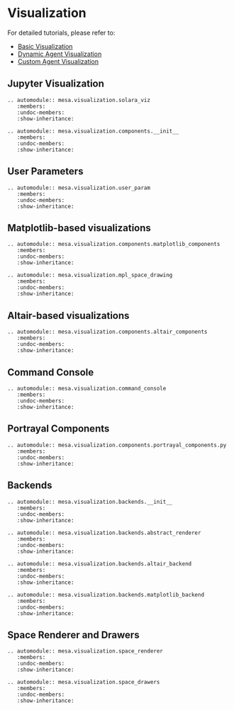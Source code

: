 # Visualization

For detailed tutorials, please refer to:

- [Basic Visualization](../tutorials/4_visualization_basic)
- [Dynamic Agent Visualization](../tutorials/5_visualization_dynamic_agents)
- [Custom Agent Visualization](../tutorials/6_visualization_custom)


## Jupyter Visualization

```{eval-rst}
.. automodule:: mesa.visualization.solara_viz
   :members:
   :undoc-members:
   :show-inheritance:
```

```{eval-rst}
.. automodule:: mesa.visualization.components.__init__
   :members:
   :undoc-members:
   :show-inheritance:
```

## User Parameters

```{eval-rst}
.. automodule:: mesa.visualization.user_param
   :members:
   :undoc-members:
   :show-inheritance:
```


## Matplotlib-based visualizations

```{eval-rst}
.. automodule:: mesa.visualization.components.matplotlib_components
   :members:
   :undoc-members:
   :show-inheritance:
```

```{eval-rst}
.. automodule:: mesa.visualization.mpl_space_drawing
   :members:
   :undoc-members:
   :show-inheritance:
```


## Altair-based visualizations

```{eval-rst}
.. automodule:: mesa.visualization.components.altair_components
   :members:
   :undoc-members:
   :show-inheritance:
```


## Command Console

```{eval-rst}
.. automodule:: mesa.visualization.command_console
   :members:
   :undoc-members:
   :show-inheritance:
```


## Portrayal Components
```{eval-rst}
.. automodule:: mesa.visualization.components.portrayal_components.py
   :members:
   :undoc-members:
   :show-inheritance:
```


## Backends

```{eval-rst}
.. automodule:: mesa.visualization.backends.__init__
   :members:
   :undoc-members:
   :show-inheritance:
```

```{eval-rst}
.. automodule:: mesa.visualization.backends.abstract_renderer
   :members:
   :undoc-members:
   :show-inheritance:
```

```{eval-rst}
.. automodule:: mesa.visualization.backends.altair_backend
   :members:
   :undoc-members:
   :show-inheritance:
```

```{eval-rst}
.. automodule:: mesa.visualization.backends.matplotlib_backend
   :members:
   :undoc-members:
   :show-inheritance:
```


## Space Renderer and Drawers

```{eval-rst}
.. automodule:: mesa.visualization.space_renderer
   :members:
   :undoc-members:
   :show-inheritance:
```

```{eval-rst}
.. automodule:: mesa.visualization.space_drawers
   :members:
   :undoc-members:
   :show-inheritance:
```
